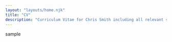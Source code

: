 ```yaml
---
layout: "layouts/home.njk"
title: "CV"
description: "Curriculum Vitae for Chris Smith including all relevant skills and experience"
---
```


sample
